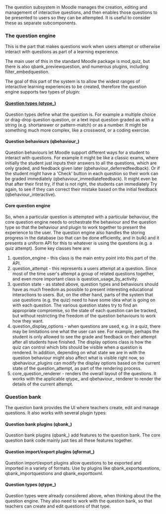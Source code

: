 The question subsystem in Moodle manages the creation, editing and management of interactive questions, and then enables those questions to be presented to users so they can be attempted. It is useful to consider these as separate subcomponents.

### The question engine
This is the part that makes questions work when users attempt or otherwise interact with questions as part of a learning experience.

The main user of this in the standard Moodle package is mod_quiz, but there is also qbank_previewquestion, and numerous plugins, including filter_embedquestion.

The goal of this part of the system is to allow the widest ranges of interactive learning experiences to be created, therefore the question engine supports two types of plugin:

#### [Question types (qtype_)](../Plugin/phpMoodlePlugin_qtypes.md)
Question types define what the question is. For example a multiple choice or drag-drop question question, or a text input question graded as with a string (e.g. shortanswer or pattern-match) or as a number. It might be something much more complex, like a crossword, or a coding exercise.

#### Question behaviours (qbehaviour_)
Question behaviours let Moodle support different ways for a student to interact with questions. For example it might be like a classic exams, where initially the student just inputs their answers to all the questions, which are only graded, and feedback given later (qbehaviour_deferredfeedback). Or if the student might have a 'Check' button in each question so their work can be graded immediately (qbehaviour_immediatefeedback). It might even be that after their first try, if that is not right, the students can immediately Try again, to see if they can correct their mistake based on the initial feedback (qbehaviour_interactive).

#### Core question engine
So, when a particular question is attempted with a particular behaviour, the core question engine needs to orchestrate the behaviour and the question type so that the behaviour and plugin to work together to present the experience to the user. The question engine also handles the storing progress in the database (so that can be done efficiently, and in bulk) and it presents a uniform API for this to whatever is using the questions (e.g. a quiz attempt). Some key classes here are:

1. question_engine - this class is the main entry point into this part of the API.
2. question_attempt - this represents a users attempt at a question. Since most of the time user's  attempt a group of related questions together, and even more important class is question_usage_by_activity.
3. question state - as stated above, question types and behaviours should have as much freedom as possible to present interesting educational interactions to users. But, on the other hand, parts of the system that use questions (e.g. the quiz) need to have some idea what is going on with each question. The various question states try to find an appropriate compromise, so the state of each question can be tracked, but without restricting the freedom of the question behaviours to work how they want.
4. question_display_options - when questions are used, e.g. in a quiz, there may be limitations one what the user can see. For example, perhaps the student is only allowed to see the grade and feedback on their attempt after all students have finished. The display options class is how the quiz can control which bits should be visible when a question is rendered. In addition, depending on what state we are in with the question behaviour might also affect what is visible right now, so qbehaviour_plugins can modify the display options based on the current state of the question_attempt, as part of the rendering process.
5. core_question_renderer - renders the overall layout of the questions. It works with the applicable qtype_ and qbehaviour_ renderer to render the details of the current attempt.

### Question bank
The question bank provides the UI where teachers create, edit and manage questions. It also works with several plugin types:

#### Question bank plugins (qbank_)
Question bank plugins (qbank_) add features to the question bank. The core question bank code mainly just ties all these features together.

#### Question import/export plugins (qformat_)
Question import/export plugins allow questions to be exported and imported in a variety of formats. Use by plugins like qbank_exportquestions, qbank_importquestions and qbank_exporttoxml.

#### Question types (qtype_)
Question types were already considered above, when thinking about the the question engine. They also need to work with the question bank, so that teachers can create and edit questions of that type.
